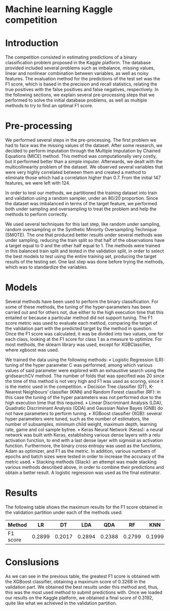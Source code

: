 # Machine learning Kaggle competition

# Introduction

The competition consisted in estimating predictions of a binary classification problem proposed in the Kaggle platform. The database provided included several problems such as imbalance, missing values, linear and nonlinear combination between variables, as well as noisy features.
The evaluation method for the predictions of the test set was the F1 score, which is based in the precision and recall statistics, relating the true positives with the false positives and false negatives, respectively.
In the following sections, we explain several pre-processing steps that we performed to solve the initial database problems, as well as multiple methods to try to find an optimal F1 score.

# Pre-processing

We performed several steps in the pre-processing. The first problem we had to face was the missing values of the dataset. After some research, we decided to perform imputation through the Multiple Imputation by Chained Equations (MICE) method. This method was computationally very costly, but it performed better than a simple imputer.
Afterwards, we dealt with the multicollinearity problem of the dataset. We observed several variables that were very highly correlated between them and created a method to eliminate those which had a correlation higher than 0.7. From the initial 147 features, we were left with 124.

In order to test our methods, we partitioned the training dataset into train and validation using a random sampler, under an 80/20 proportion. Since the dataset was imbalanced in terms of the target feature, we performed both under sampling and oversampling to treat the problem and help the methods to perform correctly.

We used several techniques for this last step, like random under sampling, random oversampling or the Synthetic Minority Oversampling Technique (SMOTE). The one that produced better results under several methods was under sampling, reducing the train split so that half of the observations have a target equal to 0 and the other half equal to 1.
The methods were trained in this balanced train split and tested in the validation split, in order to select the best models to test using the entire training set, producing the target results of the testing set. One last step was done before trying the methods, which was to standardize the variables.

# Models

Several methods have been used to perform the binary classification. For some of these methods, the tuning of the hyper-parameters has been carried out and for others not, due either to the high execution time that this entailed or because a particular method did not support tuning.
The F1 score metric was used to evaluate each method, comparing the target of the validation part with the predicted target by the method in question. Once the F1 score was calculated, it was be divided into two values, one for each class, looking at the F1 score for class 1 as a measure to optimize. For most methods, the sklearn library was used, except for XGBClassifier, where xgboost was used.

We trained the data using the following methods:
    • Logistic Regression (LR): tuning of the hyper parameter C was performed, among which various values of said parameter were explored with an exhaustive search using the           gridsearchCV method. The number of folds that was specified was 20 since the time of this method is not very high and F1 was used as scoring, since it is the metric used         in the competition.
    • Decision Tree classifier (DT), K-Nearest Neighbours’ classifier (KNN) and Random Forest classifier (RF): in this case the tuning of the hyper parameters was not                 performed due to the high execution time that this required.
    • Linear Discriminant Analysis (LDA), Quadratic Discriminant Analysis (QDA) and Gaussian Naïve Bayes (GNB) do not have parameters to perform tuning.
    • XGBoost classifier (XGB): several hyper parameters were tuned, such as the number of estimators, the number of subsamples, minimum child weight, maximum depth, learning         rate, game and col sample bytree.
    • Keras Neural Network (Keras): a neural network was built with Keras, establishing various dense layers with a relu activation function, to end with a last dense layer with       sigmoid as activation function. Furthermore, the binary cross entropy was used as the functions, Adam as optimizer, and F1 as the metric. In addition, various numbers of         epochs and batch sizes were tested in order to increase the accuracy of the metric used.
    • Stacking methods (Stack): an attempt was made stacking various methods described above, in order to combine their predictions and obtain a better result. A logistic             regression was used as the final estimator.
    
# Results    

The following table shows the maximum results for the F1 score obtained in the validation partition under each of the methods used:

| Method   | LR     | DT     | LDA    | QDA    | RF     | KNN    | GNB    | XGB    | Keras  | Stack  |
|----------|--------|--------|--------|--------|--------|--------|--------|--------|--------|--------|
| F1 score | 0.2899 | 0.2017 | 0.2894 | 0.2388 | 0.2799 | 0.1999 | 0.3091 | 0.3268 | 0.2432 | 0.3205 |


# Conslusions

As we can see in the previous table, the greatest F1 score is obtained with the XGBoost classifier, obtaining a maximum score of 0.3268 in the validation part. We obtained the best results under this method and, thus, this was the most used method to submit predictions with.
Once we loaded our results on the Kaggle platform, we obtained a final score of 0.3192, quite like what we achieved in the validation partition.
